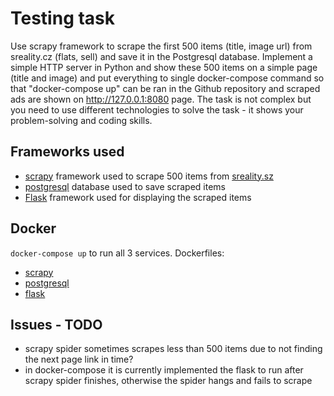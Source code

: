 # Testing task
Use scrapy framework to scrape the first 500 items (title, image url) from sreality.cz (flats, sell) and save it in the Postgresql database. Implement a simple HTTP server in Python and show these 500 items on a simple page (title and image) and put everything to single docker-compose command so that "docker-compose up" can be ran in the Github repository and scraped ads are shown on http://127.0.0.1:8080 page. The task is not complex but you need to use different technologies to solve the task - it shows your problem-solving and coding skills.

## Frameworks used
- [scrapy](https://scrapy.org/) framework used to scrape 500 items from [sreality.sz](https://www.sreality.cz/)
- [postgresql](https://www.postgresql.org/) database used to save scraped items
- [Flask](https://flask.palletsprojects.com/en/2.3.x/) framework used for displaying the scraped items

## Docker
`docker-compose up` to run all 3 services. Dockerfiles:
- [scrapy](scrapy.Dockerfile)
- [postgresql](postgresql.Dockerfile)
- [flask](flask.Dockerfile)

## Issues - TODO
- scrapy spider sometimes scrapes less than 500 items due to not finding the next page link in time?
- in docker-compose it is currently implemented the flask to run after scrapy spider finishes, otherwise the spider hangs and fails to scrape